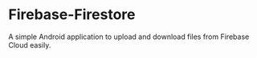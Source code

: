 # Firebase-Firestore
A simple Android application to upload and download files from Firebase Cloud easily.
